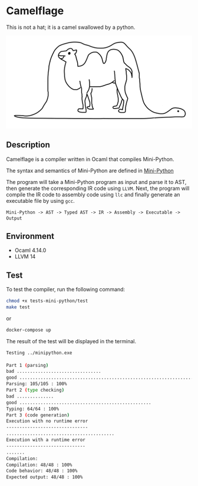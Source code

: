 # Camelflage

This is not a hat; it is a camel swallowed by a python.

![Camelflage](./images/camelflage.png)

## Description

Camelflage is a compiler written in Ocaml that compiles Mini-Python.

The syntax and semantics of Mini-Python are defined in [Mini-Python](./mini-python.pdf)

The program will take a Mini-Python program as input and parse it to AST, then generate the corresponding IR code using `LLVM`. Next, the program will compile the IR code to assembly code using `llc` and finally generate an executable file by using `gcc`.

```
Mini-Python -> AST -> Typed AST -> IR -> Assembly -> Executable -> Output
```

## Environment

- Ocaml 4.14.0
- LLVM 14

## Test

To test the compiler, run the following command:

```bash
chmod +x tests-mini-python/test
make test
```

or

```bash
docker-compose up
```

The result of the test will be displayed in the terminal.

```bash
Testing ../minipython.exe

Part 1 (parsing)
bad ................................
good .........................................................................
Parsing: 105/105 : 100%
Part 2 (type checking)
bad ..............
good ..................................................
Typing: 64/64 : 100%
Part 3 (code generation)
Execution with no runtime error
-------------------------------
.........................................
Execution with a runtime error
------------------------------
.......
Compilation:
Compilation: 48/48 : 100%
Code behavior: 48/48 : 100%
Expected output: 48/48 : 100%
```
